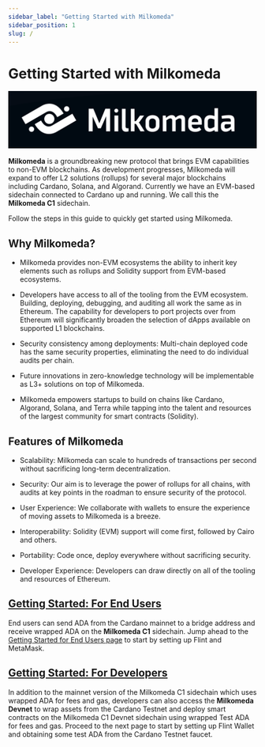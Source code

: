 ```yaml
---
sidebar_label: "Getting Started with Milkomeda"
sidebar_position: 1
slug: /
---
```


# Getting Started with Milkomeda

<img src="/img/milkomeda-banner.png" className="img-full" alt=""/>

**Milkomeda** is a groundbreaking new protocol that brings EVM capabilities to non-EVM blockchains. As development progresses, Milkomeda will expand to offer L2 solutions (rollups) for several major blockchains including Cardano, Solana, and Algorand. Currently we have an EVM-based sidechain connected to Cardano up and running. We call this the **Milkomeda C1** sidechain.

Follow the steps in this guide to quickly get started using Milkomeda.

## Why Milkomeda?

- Milkomeda provides non-EVM ecosystems the ability to inherit key elements such as rollups and Solidity support from EVM-based ecosystems.

- Developers have access to all of the tooling from the EVM ecosystem. Building, deploying, debugging, and auditing all work the same as in Ethereum. The capability for developers to port projects over from Ethereum will significantly broaden the selection of dApps available on supported L1 blockchains.

- Security consistency among deployments: Multi-chain deployed code has the same security properties, eliminating the need to do individual audits per chain.

- Future innovations in zero-knowledge technology will be implementable as L3+ solutions on top of Milkomeda.

- Milkomeda empowers startups to build on chains like Cardano, Algorand, Solana, and Terra while tapping into the talent and resources of the largest community for smart contracts (Solidity).

## Features of Milkomeda

- Scalability: Milkomeda can scale to hundreds of transactions per second without sacrificing long-term decentralization.

- Security: Our aim is to leverage the power of rollups for all chains, with audits at key points in the roadman to ensure security of the protocol.

- User Experience: We collaborate with wallets to ensure the experience of moving assets to Milkomeda is a breeze.

- Interoperability: Solidity (EVM) support will come first, followed by Cairo and others.

- Portability: Code once, deploy everywhere without sacrificing security.

- Developer Experience: Developers can draw directly on all of the tooling and resources of Ethereum.

## [Getting Started: For End Users](./cardano/for-end-users/)

End users can send ADA from the Cardano mainnet to a bridge address and receive wrapped ADA on the **Milkomeda C1** sidechain. Jump ahead to the [Getting Started for End Users page](./for-end-users) to start by setting up Flint and MetaMask.

## [Getting Started: For Developers](./cardano/for-developers/)

In addition to the mainnet version of the Milkomeda C1 sidechain which uses wrapped ADA for fees and gas, developers can also access the **Milkomeda Devnet** to wrap assets from the Cardano Testnet and deploy smart contracts on the Milkomeda C1 Devnet sidechain using wrapped Test ADA for fees and gas. Proceed to the next page to start by setting up Flint Wallet and obtaining some test ADA from the Cardano Testnet faucet.
